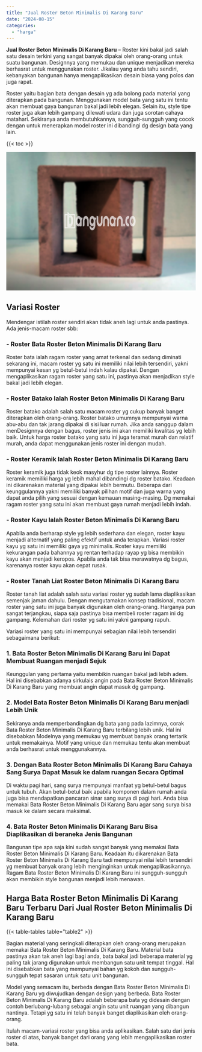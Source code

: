 ```yaml
---
title: "Jual Roster Beton Minimalis Di Karang Baru"
date: "2024-08-15"
categories: 
  - "harga"
---
```


**Jual Roster Beton Minimalis Di Karang Baru** – Roster kini bakal jadi salah satu desain terkini yang sangat banyak dipakai oleh orang-orang untuk suatu bangunan. Designnya yang memukau dan unique menjadikan mereka berhasrat untuk menggunakan roster. Jikalau yang anda tahu sendiri, kebanyakan bangunan hanya mengaplikasikan desain biasa yang polos dan juga rapat.

Roster yaitu bagian bata dengan desain yg ada bolong pada material yang diterapkan pada bangunan. Menggunakan model bata yang satu ini tentu akan membuat gaya bangunan bakal jadi lebih elegan. Selain itu, style tipe roster juga akan lebih gampang dilewati udara dan juga sorotan cahaya matahari. Sekiranya anda membutuhkannya, sungguh-sungguh yang cocok dengan untuk menerapkan model roster ini dibandingi dg design bata yang lain.

{{< toc >}}

![Jual Roster Beton Minimalis Di Karang Baru](/images/bata-roster-minimalis-38.png)

## Variasi Roster

Mendengar istilah roster sendiri akan tidak aneh lagi untuk anda pastinya. Ada jenis-macam roster sbb:

### \- Roster Bata Roster Beton Minimalis Di Karang Baru

Roster bata ialah ragam roster yang amat terkenal dan sedang diminati sekarang ini, macam roster yg satu ini memiliki nilai lebih tersendiri, yakni mempunyai kesan yg betul-betul indah kalau dipakai. Dengan mengaplikasikan ragam roster yang satu ini, pastinya akan menjadikan style bakal jadi lebih elegan.

### \- Roster Batako Ialah Roster Beton Minimalis Di Karang Baru

Roster batako adalah salah satu macam roster yg cukup banyak banget diterapkan oleh orang-orang. Roster batako umumnya mempunyai warna abu-abu dan tak jarang dipakai di sisi luar rumah. Jika anda sanggup dalam menDesignnya dengan bagus, roster jenis ini akan memiliki kwalitas yg lebih baik. Untuk harga roster batako yang satu ini juga teramat murah dan relatif murah, anda dapat menggunakan jenis roster ini dengan mudah.

### \- Roster Keramik Ialah Roster Beton Minimalis Di Karang Baru

Roster keramik juga tidak keok masyhur dg tipe roster lainnya. Roster keramik memiliki harga yg lebih mahal dibandingi dg roster batako. Keadaan ini dikarenakan material yang dipakai lebih bermutu. Beberapa dari keunggulannya yakni memiliki banyak pilihan motif dan juga warna yang dapat anda pilih yang sesuai dengan kemauan masing-masing. Dg memakai ragam roster yang satu ini akan membuat gaya rumah menjadi lebih indah.

### \- Roster Kayu Ialah Roster Beton Minimalis Di Karang Baru

Apabila anda berharap style yg lebih sederhana dan elegan, roster kayu menjadi alternatif yang paling efektif untuk anda terapkan. Variasi roster kayu yg satu ini memiliki gaya yg minimalis. Roster kayu memiliki kekurangan pada bahannya yg rentan terhadap rayap yg bisa membikin kayu akan menjadi keropos. Apabila anda tak bisa merawatnya dg bagus, karenanya roster kayu akan cepat rusak.

### \- Roster Tanah Liat Roster Beton Minimalis Di Karang Baru

Roster tanah liat adalah salah satu variasi roster yg sudah lama diaplikasikan semenjak jaman dahulu. Dengan mengutamakan konsep tradisional, macam roster yang satu ini juga banyak digunakan oleh orang-orang. Harganya pun sangat terjangkau, siapa saja pastinya bisa membeli roster ragam ini dg gampang. Kelemahan dari roster yg satu ini yakni gampang rapuh.

Variasi roster yang satu ini mempunyai sebagian nilai lebih tersendiri sebagaimana berikut:

### 1\. Bata Roster Beton Minimalis Di Karang Baru ini Dapat Membuat Ruangan menjadi Sejuk

Keunggulan yang pertama yaitu membikin ruangan bakal jadi lebih adem. Hal ini disebabkan adanya sirkulais angin pada Bata Roster Beton Minimalis Di Karang Baru yang membuat angin dapat masuk dg gampang.

### 2\. Model Bata Roster Beton Minimalis Di Karang Baru menjadi Lebih Unik

Sekiranya anda memperbandingkan dg bata yang pada lazimnya, corak Bata Roster Beton Minimalis Di Karang Baru terbilang lebih unik. Hal ini disebabkan Modelnya yang memukau yg membuat banyak orang tertarik untuk memakainya. Motif yang unique dan memukau tentu akan membuat anda berhasrat untuk menggunakannya.

### 3\. Dengan Bata Roster Beton Minimalis Di Karang Baru Cahaya Sang Surya Dapat Masuk ke dalam ruangan Secara Optimal

Di waktu pagi hari, sang surya mempunyai manfaat yg betul-betul bagus untuk tubuh. Akan betul-betul baik apabila komponen dalam rumah anda juga bisa mendapatkan pancaran sinar sang surya di pagi hari. Anda bisa memakai Bata Roster Beton Minimalis Di Karang Baru agar sang surya bisa masuk ke dalam secara maksimal.

### 4\. Bata Roster Beton Minimalis Di Karang Baru Bisa Diaplikasikan di beraneka Jenis Bangunan

Bangunan tipe apa saja kini sudah sangat banyak yang memakai Bata Roster Beton Minimalis Di Karang Baru. Keadaan itu dikarenakan Bata Roster Beton Minimalis Di Karang Baru tadi mempunyai nilai lebih tersendiri yg membuat banyak orang lebih menginginkan untuk mengaplikasikannya. Ragam Bata Roster Beton Minimalis Di Karang Baru ini sungguh-sungguh akan membikin style bangunan menjadi lebih menawan.

## Harga Bata Roster Beton Minimalis Di Karang Baru Terbaru Dari Jual Roster Beton Minimalis Di Karang Baru

{{< table-tables table="table2" >}}

Bagian material yang seringkali diterapkan oleh orang-orang merupakan memakai Bata Roster Beton Minimalis Di Karang Baru. Material bata pastinya akan tak aneh lagi bagi anda, bata bakal jadi beberapa material yg paling tak jarang digunakan untuk membangun satu unit tempat tinggal. Hal ini disebabkan bata yang mempunyai bahan yg kokoh dan sungguh-sungguh tepat sasaran untuk satu unit bangunan.

Model yang semacam itu, berbeda dengan Bata Roster Beton Minimalis Di Karang Baru yg diwujudkan dengan design yang berbeda. Bata Roster Beton Minimalis Di Karang Baru adalah beberapa bata yg didesain dengan contoh berlubang-lubang sebagai angin satu unit ruangan yang dibangun nantinya. Tetapi yg satu ini telah banyak banget diaplikasikan oleh orang-orang.

Itulah macam-variasi roster yang bisa anda aplikasikan. Salah satu dari jenis roster di atas, banyak banget dari orang yang lebih mengaplikasikan roster bata.
